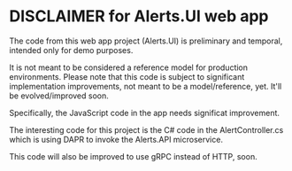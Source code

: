 # DISCLAIMER for Alerts.UI web app

The code from this web app project (Alerts.UI) is preliminary and temporal, intended only for demo purposes.

It is not meant to be considered a reference model for production environments.
Please note that this code is subject to significant implementation improvements, not meant to be a model/reference, yet. It'll be evolved/improved soon.

Specifically, the JavaScript code in the app needs significat improvement.

The interesting code for this project is the C# code in the AlertController.cs which is using DAPR to invoke the Alerts.API microservice.

This code will also be improved to use gRPC instead of HTTP, soon.
